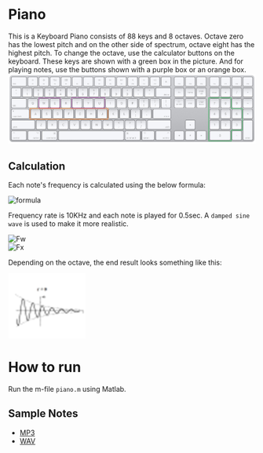 # Piano 
This is a Keyboard Piano consists of 88 keys and 8 octaves. Octave zero has the lowest pitch and on the other side of spectrum, octave eight has the highest pitch. To change the octave, use the calculator buttons on the keyboard. These keys are shown with a green box in the picture. And for playing notes, use the buttons shown with a purple box or an orange box.      
![piano keyboard key mapping](assets/keyboard.jpg)

## Calculation
Each note's frequency is calculated using the below formula:

![formula](https://latex.codecogs.com/svg.image?\large&space;{\color{Green}&space;f(n)=2^{\frac{n-49}{12}}*4})

Frequency rate is 10KHz and each note is played for 0.5sec. A `damped sine wave` is used to make it more realistic.

![Fw](https://latex.codecogs.com/svg.image?\large&space;{\color{Green}&space;w=2*\pi*t*f(n)})                 
![Fx](https://latex.codecogs.com/svg.image?\large&space;{\color{Green}&space;x(t)=&space;sin(w)*&space;e^{-0.008w}})

Depending on the octave, the end result looks something like this:

![wave](assets/wave.png)

# How to run
Run the m-file `piano.m` using Matlab.

## Sample Notes
- [MP3](assets/sample.mp3)
- [WAV](assets/sample.wav)
